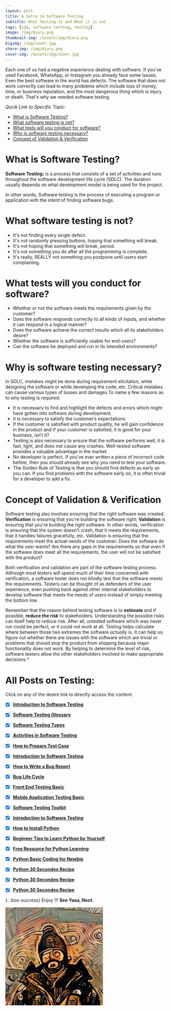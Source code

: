 ```yaml
---
layout: post
title: A Intro to Software Testing
subtitle: What Testing is and What it is not
tags: [sqa, software testing, testing]
image: /img/diary.png
thumbnail-img: /assets/img/diary.png
bigimg: /img/cover.jpg
share-img: /img/diary.png
cover-img: /assets/img/cover.jpg
---
```


Each one of us had a negative experience dealing with software. If you've used Facebook, WhatsApp, or Instagram you already face some issues. Even the best software in the world has defects. The software that does not work correctly can lead to many problems which include loss of money, time, or business reputation, and the most dangerous thing which is injury or death. That's why we needed software testing.

_Qucik Link to Specific Topic:_

- [What is Software Testing?](#what-is-software-testing)
- [What software testing is not?](#what-software-testing-is-not)
- [What tests will you conduct for software?](#what-tests-will-you-conduct-for-software)
- [Why is software testing necessary?](#why-is-software-testing-necessary)
- [Concept of Validation & Verification](#concept-of-validation--verification)

# What is Software Testing?

**Software Testing:** is a process that consists of a set of activities and runs throughout the software development life cycle (SDLC). The duration usually depends on what development model is being used for the project.

In other words, Software testing is the process of executing a program or application with the intent of finding software bugs.

# What software testing is not?

- It's not finding every single defect.
- It's not randomly pressing buttons, hoping that something will break.
- It's not hoping that something will break, period.
- It's not something you do after all the programming is complete.
- It's really, REALLY not something you postpone until users start complaining.

# What tests will you conduct for software?

- Whether or not the software meets the requirements given by the customer?
- Does the software responds correctly to all kinds of inputs, and whether it can respond in a logical manner?
- Does the software achieve the correct results which all its stakeholders desire?
- Whether the software is sufficiently usable for end-users?
- Can the software be deployed and run in its intended environments?

# Why is software testing necessary?

In SDLC, mistakes might be done during requirement elicitation, while designing the software or while developing the code, etc. Critical mistakes can cause various types of losses and damages.To name a few reasons as to why testing is required:

- It is necessary to find and highlight the defects and errors which might have gotten into software during development.
- It is necessary to satisfy the customer’s expectations.
- If the customer is satisfied with product quality, he will gain confidence in the product and if your customer is satisfied, it is good for your business, isn’t it?
- Testing is also necessary to ensure that the software performs well; it is fast, light, and does not cause any crashes. Well-tested software provides a valuable advantage in the market.
- No developer is perfect. If you've ever written a piece of incorrect code before, then you should already see why you need to test your software.
- The Golden Rule of Testing is that you should find defects as early as you can. If you find problems with the software early on, it is often trivial for a developer to add a fix.

# Concept of Validation & Verification

Software testing also involves ensuring that the right software was created. **Verification** is ensuring that you're building the software right; **Validation** is ensuring that you're building the right software.
In other words, verification is ensuring that the system doesn't crash, that it meets the requirements, that it handles failures gracefully, etc. Validation is ensuring that the requirements meet the actual needs of the customer: Does the software do what the user wants? Are there any gaps in the requirements so that even if the software does meet all the requirements, the user will not be satisfied with the product?

Both verification and validation are part of the software testing process. Although most testers will spend much of their time concerned with verification, a software tester does not blindly test that the software meets the requirements. Testers can be thought of as defenders of the user experience, even pushing back against other internal stakeholders to develop software that meets the needs of users instead of simply meeting the bottom line.

Remember that the reason behind testing software is to **estimate** and if possible, **reduce the risk** to stakeholders. Understanding the possible risks can itself help to reduce risk. After all, untested software which was never run could be perfect, or it could not work at all. Testing helps calculate where between those two extremes the software _actually_ is. It can help us figure out whether there are issues with the software which are trivial or problems that should stop the product from shipping because major functionality does not work. By helping to determine the level of risk, software testers allow the other stakeholders involved to make appropriate decisions.\*

# All Posts on Testing:  

Click on any of the desire link to direclty access the content. 

- [x]  [**Introduction to Software Testing**](https://rafayethossain.github.io/2018-08-05-Introduction-to-Software-Testing/)
- [x]  [**Software Testing Glossary**](https://rafayethossain.github.io/2018-08-12-Software-Testing-Terms-of-Glossary/)
- [x]  [**Software Testing Types**](hhttps://rafayethossain.github.io/2018-08-22-Software-Testing-Types/)
- [x]  [**Activities in Software Testing**](https://rafayethossain.github.io/2018-09-01-Test-Activities-You-Must-Know/)
- [x]  [**How to Prepare Test Case**](https://rafayethossain.github.io/2018-09-11-How-Prepare-Test-Case/)
- [x]  [**Introduction to Software Testing**](https://rafayethossain.github.io/2018-08-05-Introduction-to-Software-Testing/)
- [x]  [**How to Write a Bug Report**](https://rafayethossain.github.io/2018-09-20-How-to-Write-a-Bug-Report/)
- [x]  [**Bug Life Cycle**](https://rafayethossain.github.io/2018-09-23-Life-Cycle-of-a-Bug/)
- [x]  [**Front End Testing Basic**](https://rafayethossain.github.io/2018-09-30-Basic-GUI-Testing/)
- [x]  [**Mobile Application Testing Basic**](https://rafayethossain.github.io/2018-10-05-Mobile-App-Testing-Basic/)
- [x]  [**Software Testing Toolkit**](https://rafayethossain.github.io/2018-10-10-Software-Testing-Toolkit/)
- [x]  [**Introduction to Software Testing**](https://rafayethossain.github.io/2018-08-05-Introduction-to-Software-Testing/)
- [x]  [**How to Install Python**](https://rafayethossain.github.io/2018-12-31-how-install-python-on-windows/)
- [x]  [**Begineer Tips to Learn Python by Yourself**](https://rafayethossain.github.io/2019-01-03-Beginner-Tips-for-Learning-Python/)
- [x]  [**Free Resource for Python Learning**](https://rafayethossain.github.io/2019-01-04-Python-Resource-Books-and-Recipe/)
- [x]  [**Python Basic Coding for Newbie**](https://rafayethossain.github.io/2019-01-05-Basic-Python-Coding/)
- [x]  [**Python 30 Secondes Recipe**](https://rafayethossain.github.io/2019-01-07-Python-Easy-Trick-Collected/)
- [x]  [**Python 30 Secondes Recipe**](https://rafayethossain.github.io/2019-01-08-How-To-Install-Selenum-Python-Webdriver/)
- [x]  [**Python 30 Secondes Recipe**](https://rafayethossain.github.io/2019-01-09-My-First-Python-Selenium-Script/)



{: .box-success}
Enjoy !!!
**See Yaaa, Next.**

![Rafayet Hossain](/assets/img/avatar-icon.png "Rafayet Hossain")
